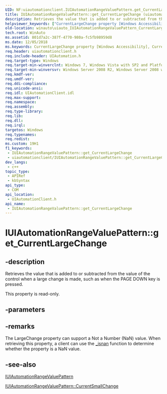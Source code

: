 ```yaml
---
UID: NF:uiautomationclient.IUIAutomationRangeValuePattern.get_CurrentLargeChange
title: IUIAutomationRangeValuePattern::get_CurrentLargeChange (uiautomationclient.h)
description: Retrieves the value that is added to or subtracted from the value of the control when a large change is made, such as when the PAGE DOWN key is pressed.
helpviewer_keywords: ["CurrentLargeChange property [Windows Accessibility]","CurrentLargeChange property [Windows Accessibility]","IUIAutomationRangeValuePattern interface","IUIAutomationRangeValuePattern interface [Windows Accessibility]","CurrentLargeChange property","IUIAutomationRangeValuePattern.CurrentLargeChange","IUIAutomationRangeValuePattern.get_CurrentLargeChange","IUIAutomationRangeValuePattern::CurrentLargeChange","IUIAutomationRangeValuePattern::get_CurrentLargeChange","get_CurrentLargeChange","uiauto.uiauto_IUIAutomationRangeValuePattern_CurrentLargeChange","uiauto_IUIAutomationRangeValuePattern_CurrentLargeChange","uiautomationclient/IUIAutomationRangeValuePattern::CurrentLargeChange","uiautomationclient/IUIAutomationRangeValuePattern::get_CurrentLargeChange","winauto.uiauto_IUIAutomationRangeValuePattern_CurrentLargeChange"]
old-location: winauto\uiauto_IUIAutomationRangeValuePattern_CurrentLargeChange.htm
tech.root: WinAuto
ms.assetid: 801d7a2c-387f-4770-980a-fc5fb98959d8
ms.date: 12/05/2018
ms.keywords: CurrentLargeChange property [Windows Accessibility], CurrentLargeChange property [Windows Accessibility],IUIAutomationRangeValuePattern interface, IUIAutomationRangeValuePattern interface [Windows Accessibility],CurrentLargeChange property, IUIAutomationRangeValuePattern.CurrentLargeChange, IUIAutomationRangeValuePattern.get_CurrentLargeChange, IUIAutomationRangeValuePattern::CurrentLargeChange, IUIAutomationRangeValuePattern::get_CurrentLargeChange, get_CurrentLargeChange, uiauto.uiauto_IUIAutomationRangeValuePattern_CurrentLargeChange, uiauto_IUIAutomationRangeValuePattern_CurrentLargeChange, uiautomationclient/IUIAutomationRangeValuePattern::CurrentLargeChange, uiautomationclient/IUIAutomationRangeValuePattern::get_CurrentLargeChange, winauto.uiauto_IUIAutomationRangeValuePattern_CurrentLargeChange
req.header: uiautomationclient.h
req.include-header: UIAutomation.h
req.target-type: Windows
req.target-min-winverclnt: Windows 7, Windows Vista with SP2 and Platform Update for Windows Vista, Windows XP with SP3 and Platform Update for Windows Vista [desktop apps only]
req.target-min-winversvr: Windows Server 2008 R2, Windows Server 2008 with SP2 and Platform Update for Windows Server 2008, Windows Server 2003 with SP2 and Platform Update for Windows Server 2008 [desktop apps only]
req.kmdf-ver: 
req.umdf-ver: 
req.ddi-compliance: 
req.unicode-ansi: 
req.idl: UIAutomationClient.idl
req.max-support: 
req.namespace: 
req.assembly: 
req.type-library: 
req.lib: 
req.dll: 
req.irql: 
targetos: Windows
req.typenames: 
req.redist: 
ms.custom: 19H1
f1_keywords:
 - IUIAutomationRangeValuePattern::get_CurrentLargeChange
 - uiautomationclient/IUIAutomationRangeValuePattern::get_CurrentLargeChange
dev_langs:
 - c++
topic_type:
 - APIRef
 - kbSyntax
api_type:
 - COM
api_location:
 - UIAutomationClient.h
api_name:
 - IUIAutomationRangeValuePattern::get_CurrentLargeChange
---
```


# IUIAutomationRangeValuePattern::get_CurrentLargeChange


## -description

Retrieves the value that is added to or subtracted from the value of the control when a large change is made, such as when the PAGE DOWN key is pressed.

This property is read-only.

## -parameters

## -remarks

The LargeChange property can support a Not a Number (NaN) value. When retrieving this property, a client can use the <a href="/previous-versions/visualstudio/visual-studio-6.0/aa298428(v=vs.60)">_isnan</a> function to determine whether the property is a NaN value.

## -see-also

<a href="/windows/desktop/api/uiautomationclient/nn-uiautomationclient-iuiautomationrangevaluepattern">IUIAutomationRangeValuePattern</a>



<a href="/windows/desktop/api/uiautomationclient/nf-uiautomationclient-iuiautomationrangevaluepattern-get_currentsmallchange">IUIAutomationRangeValuePattern::CurrentSmallChange</a>

